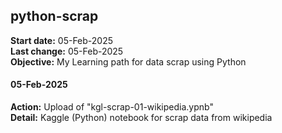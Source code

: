 ## python-scrap

**Start date:** 05-Feb-2025<br>
**Last change:** 05-Feb-2025<br>
**Objective:** My Learning path for data scrap using Python

#### 05-Feb-2025
**Action:** Upload of "kgl-scrap-01-wikipedia.ypnb"<br>
**Detail:** Kaggle (Python) notebook for scrap data from wikipedia<br>
